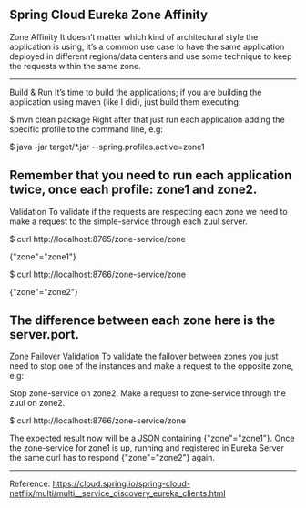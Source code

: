 Spring Cloud Eureka Zone Affinity
------------------------------------------------------------------------------------------------------------------------------------------


Zone Affinity
It doesn’t matter which kind of architectural style the application is using, 
it’s a common use case to have the same application deployed in different regions/data centers and use some technique to keep the requests within the same zone.

------------------------------------------------------------------------------------------------------------------------------------------
Build & Run
It’s time to build the applications; if you are building the application using maven (like I did), just build them executing:

$ mvn clean package
Right after that just run each application adding the specific profile to the command line, e.g:

$ java -jar target/*.jar --spring.profiles.active=zone1

Remember that you need to run each application twice, once each profile: zone1 and zone2.
------------------------------------------------------------------------------------------------------------------------------------------
Validation
To validate if the requests are respecting each zone we need to make a request to the simple-service through each zuul server.

$ curl http://localhost:8765/zone-service/zone

{"zone"="zone1"}

$ curl http://localhost:8766/zone-service/zone

{"zone"="zone2"}


The difference between each zone here is the server.port.
------------------------------------------------------------------------------------------------------------------------------------------
Zone Failover Validation
To validate the failover between zones you just need to stop one of the instances and make a request to the opposite zone, e.g:

Stop zone-service on zone2.
Make a request to zone-service through the zuul on zone2.

$ curl http://localhost:8766/zone-service/zone

The expected result now will be a JSON containing {"zone"="zone1"}.
Once the zone-service for zone1 is up, running and registered in Eureka Server the same curl has to respond {"zone"="zone2"} again.

------------------------------------------------------------------------------------------------------------------------------------------



Reference:
https://cloud.spring.io/spring-cloud-netflix/multi/multi__service_discovery_eureka_clients.html


